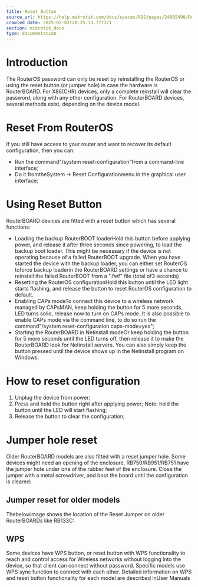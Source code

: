 ```yaml
---
title: Reset Button
source_url: https://help.mikrotik.com/docs/spaces/ROS/pages/24805498/Reset+Button ,
crawled_date: 2025-02-02T20:25:13.777371
section: mikrotik_docs
type: documentation
---
```


# Introduction
The RouterOS password can only be reset by reinstalling the RouterOS or using the reset button (or jumper hole) in case the hardware is RouterBOARD. For X86(CHR) devices, only a complete reinstall will clear the password, along with any other configuration. For RouterBOARD devices, several methods exist, depending on the device model.
# Reset From RouterOS
If you still have access to your router and want to recover its default configuration, then you can:
* Run the command"/system reset-configuration"from a command-line interface;
* Do it fromtheSystem -> Reset Configurationmenu in the graphical user interface;
# Using Reset Button
RouterBOARD devices are fitted with a reset button which has several functions:
* Loading the backup RouterBOOT loaderHold this button before applying power, and release it after three seconds since powering, to load the backup boot loader. This might be necessary if the device is not operating because of a failed RouterBOOT upgrade. When you have started the device with the backup loader, you can either set RouterOS toforce backup loaderin the RouterBOARD settings or have a chance to reinstall the failed RouterBOOT from a ".fwf" file (total of3 seconds)
* Resetting the RouterOS configurationHold this button until the LED light starts flashing, and release the button to reset RouterOS configuration to default.
* Enabling CAPs modeTo connect this device to a wireless network managed by CAPsMAN, keep holding the button for 5 more seconds, LED turns solid, release now to turn on CAPs mode. It is also possible to enable CAPs mode via the command line, to do so run the command"/system reset-configuration caps-mode=yes";
* Starting the RouterBOARD in Netinstall modeOr keep holding the button for 5 more seconds until the LED turns off, then release it to make the RouterBOARD look for Netinstall servers. You can also simply keep the button pressed until the device shows up in the Netinstall program on Windows.
# How to reset configuration
1) Unplug the device from power;
2) Press and hold the button right after applying power;
Note: hold the button until the LED will start flashing;
3) Release the button to clear the configuration;
# Jumper hole reset
Older RouterBOARD models are also fitted with a reset jumper hole. Some devices might need an opening of the enclosure, RB750/RB951/RB751 have the jumper hole under one of the rubber feet of the enclosure.
Close the jumper with a metal screwdriver, and boot the board until the configuration is cleared:
## Jumper reset for older models
Thebelowimage shows the location of the Reset Jumper on older RouterBOARDs like RB133C:
## WPS
Some devices have WPS button, or reset button with WPS functionality to reach and control access for Wireless networks without logging into the device, so that client can connect without password. Specific models use WPS sync function to connect with each other. Detailed information on WPS and reset button functionality for each model are described inUser Manuals